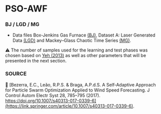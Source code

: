# PSO-AWF

### BJ / LGD / MG
- Data files Box-Jenkins Gas Furnace [(BJ)](https://ieeexplore.ieee.org/abstract/document/1315946), Dataset A: Laser Generated Data [(LGD)](https://ieeexplore.ieee.org/abstract/document/6227361) and Mackey–Glass Chaotic Time Series [(MG)](https://ieeexplore.ieee.org/abstract/document/1661394).

:warning: The number of samples used for the learning and test phases was chosen based on [Yeh (2013)](https://ieeexplore.ieee.org/abstract/document/6410433) as well as other parameters that will be presented in the next section.

### SOURCE

:page_facing_up: [Bezerra, E.C., Leão, R.P.S. & Braga, A.P.d.S. A Self-Adaptive Approach for Particle Swarm Optimization Applied to Wind Speed Forecasting. J Control Autom Electr Syst 28, 785–795 (2017). https://doi.org/10.1007/s40313-017-0339-6](https://link.springer.com/article/10.1007/s40313-017-0339-6).
